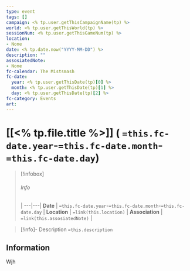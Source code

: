 ```yaml
---
type: event
tags: []
campaign: <% tp.user.getThisCampaignName(tp) %>
world: <% tp.user.getThisWorld(tp) %>
sessionNum: <% tp.user.getThisGameNum(tp) %>
location:
- None
date: <% tp.date.now("YYYY-MM-DD") %>
description: ""
assosiatedNote: 
- None
fc-calendar: The Mistsmash
fc-date:
  year: <% tp.user.getThisDate(tp)[0] %>
  month: <% tp.user.getThisDate(tp)[1] %>
  day: <% tp.user.getThisDate(tp)[2] %>
fc-category: Events
art:
---
```


# [[<% tp.file.title %>]]  ( `=this.fc-date.year`-`=this.fc-date.month`-`=this.fc-date.day`)

> [!infobox]
> ###### Info
>  |
> ---|---|
> **Date** | `=this.fc-date.year`-`=this.fc-date.month`-`=this.fc-date.day` |
> **Location** | `=link(this.location)` |
> **Association** | `=link(this.assosiatedNote)` |

> [!info]- Description
> `=this.description`

## Information
Wjh